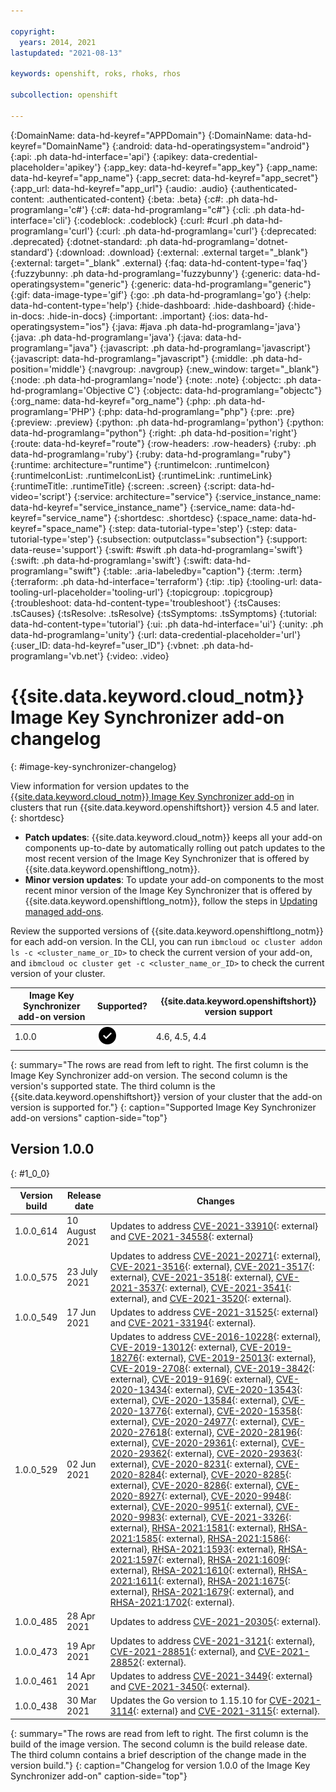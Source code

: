 ```yaml
---

copyright:
  years: 2014, 2021
lastupdated: "2021-08-13"

keywords: openshift, roks, rhoks, rhos

subcollection: openshift

---
```



{:DomainName: data-hd-keyref="APPDomain"}
{:DomainName: data-hd-keyref="DomainName"}
{:android: data-hd-operatingsystem="android"}
{:api: .ph data-hd-interface='api'}
{:apikey: data-credential-placeholder='apikey'}
{:app_key: data-hd-keyref="app_key"}
{:app_name: data-hd-keyref="app_name"}
{:app_secret: data-hd-keyref="app_secret"}
{:app_url: data-hd-keyref="app_url"}
{:audio: .audio}
{:authenticated-content: .authenticated-content}
{:beta: .beta}
{:c#: .ph data-hd-programlang='c#'}
{:c#: data-hd-programlang="c#"}
{:cli: .ph data-hd-interface='cli'}
{:codeblock: .codeblock}
{:curl: #curl .ph data-hd-programlang='curl'}
{:curl: .ph data-hd-programlang='curl'}
{:deprecated: .deprecated}
{:dotnet-standard: .ph data-hd-programlang='dotnet-standard'}
{:download: .download}
{:external: .external target="_blank"}
{:external: target="_blank" .external}
{:faq: data-hd-content-type='faq'}
{:fuzzybunny: .ph data-hd-programlang='fuzzybunny'}
{:generic: data-hd-operatingsystem="generic"}
{:generic: data-hd-programlang="generic"}
{:gif: data-image-type='gif'}
{:go: .ph data-hd-programlang='go'}
{:help: data-hd-content-type='help'}
{:hide-dashboard: .hide-dashboard}
{:hide-in-docs: .hide-in-docs}
{:important: .important}
{:ios: data-hd-operatingsystem="ios"}
{:java: #java .ph data-hd-programlang='java'}
{:java: .ph data-hd-programlang='java'}
{:java: data-hd-programlang="java"}
{:javascript: .ph data-hd-programlang='javascript'}
{:javascript: data-hd-programlang="javascript"}
{:middle: .ph data-hd-position='middle'}
{:navgroup: .navgroup}
{:new_window: target="_blank"}
{:node: .ph data-hd-programlang='node'}
{:note: .note}
{:objectc: .ph data-hd-programlang='Objective C'}
{:objectc: data-hd-programlang="objectc"}
{:org_name: data-hd-keyref="org_name"}
{:php: .ph data-hd-programlang='PHP'}
{:php: data-hd-programlang="php"}
{:pre: .pre}
{:preview: .preview}
{:python: .ph data-hd-programlang='python'}
{:python: data-hd-programlang="python"}
{:right: .ph data-hd-position='right'}
{:route: data-hd-keyref="route"}
{:row-headers: .row-headers}
{:ruby: .ph data-hd-programlang='ruby'}
{:ruby: data-hd-programlang="ruby"}
{:runtime: architecture="runtime"}
{:runtimeIcon: .runtimeIcon}
{:runtimeIconList: .runtimeIconList}
{:runtimeLink: .runtimeLink}
{:runtimeTitle: .runtimeTitle}
{:screen: .screen}
{:script: data-hd-video='script'}
{:service: architecture="service"}
{:service_instance_name: data-hd-keyref="service_instance_name"}
{:service_name: data-hd-keyref="service_name"}
{:shortdesc: .shortdesc}
{:space_name: data-hd-keyref="space_name"}
{:step: data-tutorial-type='step'}
{:step: data-tutorial-type='step'} 
{:subsection: outputclass="subsection"}
{:support: data-reuse='support'}
{:swift: #swift .ph data-hd-programlang='swift'}
{:swift: .ph data-hd-programlang='swift'}
{:swift: data-hd-programlang="swift"}
{:table: .aria-labeledby="caption"}
{:term: .term}
{:terraform: .ph data-hd-interface='terraform'}
{:tip: .tip}
{:tooling-url: data-tooling-url-placeholder='tooling-url'}
{:topicgroup: .topicgroup}
{:troubleshoot: data-hd-content-type='troubleshoot'}
{:tsCauses: .tsCauses}
{:tsResolve: .tsResolve}
{:tsSymptoms: .tsSymptoms}
{:tutorial: data-hd-content-type='tutorial'}
{:ui: .ph data-hd-interface='ui'}
{:unity: .ph data-hd-programlang='unity'}
{:url: data-credential-placeholder='url'}
{:user_ID: data-hd-keyref="user_ID"}
{:vbnet: .ph data-hd-programlang='vb.net'}
{:video: .video}

 



# {{site.data.keyword.cloud_notm}} Image Key Synchronizer add-on changelog
{: #image-key-synchronizer-changelog}

View information for version updates to the [{{site.data.keyword.cloud_notm}} Image Key Synchronizer add-on](/docs/openshift?topic=openshift-images#encrypted-images) in clusters that run {{site.data.keyword.openshiftshort}} version 4.5 and later.
{: shortdesc}

* **Patch updates**: {{site.data.keyword.cloud_notm}} keeps all your add-on components up-to-date by automatically rolling out patch updates to the most recent version of the Image Key Synchronizer that is offered by {{site.data.keyword.openshiftlong_notm}}.
* **Minor version updates**: To update your add-on components to the most recent minor version of the Image Key Synchronizer that is offered by {{site.data.keyword.openshiftlong_notm}}, follow the steps in [Updating managed add-ons](/docs/openshift?topic=openshift-managed-addons#updating-managed-add-ons).

Review the supported versions of {{site.data.keyword.openshiftlong_notm}} for each add-on version. In the CLI, you can run `ibmcloud oc cluster addon ls -c <cluster_name_or_ID>` to check the current version of your add-on, and `ibmcloud oc cluster get -c <cluster_name_or_ID>` to check the current version of your cluster.

| Image Key Synchronizer add-on version | Supported? | {{site.data.keyword.openshiftshort}} version support |
| -------------------------- | -----------|----------------------------------------------------- |
| 1.0.0 | <img src="images/icon-checkmark-confirm.svg" width="32" alt="Supported" style="width:32px;" /> | 4.6, 4.5, 4.4 |
{: summary="The rows are read from left to right. The first column is the Image Key Synchronizer add-on version. The second column is the version's supported state. The third column is the {{site.data.keyword.openshiftshort}} version of your cluster that the add-on version is supported for."}
{: caption="Supported Image Key Synchronizer add-on versions" caption-side="top"}

## Version 1.0.0
{: #1_0_0}

|Version build|Release date|Changes|
|-------------|------------|-------|
| 1.0.0_614 | 10 August 2021 | Updates to address [CVE-2021-33910](https://cve.mitre.org/cgi-bin/cvename.cgi?name=2021-33910){: external} and [CVE-2021-34558](https://cve.mitre.org/cgi-bin/cvename.cgi?name=2021-34558){: external} |
| 1.0.0_575 | 23 July 2021 | Updates to address [CVE-2021-20271](https://cve.mitre.org/cgi-bin/cvename.cgi?name=2021-20271){: external}, [CVE-2021-3516](https://cve.mitre.org/cgi-bin/cvename.cgi?name=2021-3516){: external}, [CVE-2021-3517](https://cve.mitre.org/cgi-bin/cvename.cgi?name=2021-3517){: external}, [CVE-2021-3518](https://cve.mitre.org/cgi-bin/cvename.cgi?name=2021-3518){: external}, [CVE-2021-3537](https://cve.mitre.org/cgi-bin/cvename.cgi?name=2021-3537){: external}, [CVE-2021-3541](https://cve.mitre.org/cgi-bin/cvename.cgi?name=2021-3541){: external}, and [CVE-2021-3520](https://cve.mitre.org/cgi-bin/cvename.cgi?name=2021-3520){: external}. |
| 1.0.0_549 | 17 Jun 2021 | Updates to address [CVE-2021-31525](https://cve.mitre.org/cgi-bin/cvename.cgi?name=2021-31525){: external} and [CVE-2021-33194](https://cve.mitre.org/cgi-bin/cvename.cgi?name=2021-33194){: external}.|
| 1.0.0_529 | 02 Jun 2021 | Updates to address [CVE-2016-10228](https://cve.mitre.org/cgi-bin/cvename.cgi?name=CVE-2016-10228){: external}, [CVE-2019-13012](https://cve.mitre.org/cgi-bin/cvename.cgi?name=CVE-2019-13012){: external}, [CVE-2019-18276](https://cve.mitre.org/cgi-bin/cvename.cgi?name=CVE-2019-18276){: external}, [CVE-2019-25013](https://cve.mitre.org/cgi-bin/cvename.cgi?name=CVE-2019-25013){: external}, [CVE-2019-2708](https://cve.mitre.org/cgi-bin/cvename.cgi?name=CVE-2019-2708){: external}, [CVE-2019-3842](https://cve.mitre.org/cgi-bin/cvename.cgi?name=CVE-2019-3842){: external}, [CVE-2019-9169](https://cve.mitre.org/cgi-bin/cvename.cgi?name=CVE-2019-9169){: external}, [CVE-2020-13434](https://cve.mitre.org/cgi-bin/cvename.cgi?name=CVE-2020-13434){: external}, [CVE-2020-13543](https://cve.mitre.org/cgi-bin/cvename.cgi?name=CVE-2020-13543){: external}, [CVE-2020-13584](https://cve.mitre.org/cgi-bin/cvename.cgi?name=CVE-2020-13584){: external}, [CVE-2020-13776](https://cve.mitre.org/cgi-bin/cvename.cgi?name=CVE-2020-13776){: external}, [CVE-2020-15358](https://cve.mitre.org/cgi-bin/cvename.cgi?name=CVE-2020-15358){: external}, [CVE-2020-24977](https://cve.mitre.org/cgi-bin/cvename.cgi?name=CVE-2020-24977){: external}, [CVE-2020-27618](https://cve.mitre.org/cgi-bin/cvename.cgi?name=CVE-2020-27618){: external}, [CVE-2020-28196](https://cve.mitre.org/cgi-bin/cvename.cgi?name=CVE-2020-28196){: external}, [CVE-2020-29361](https://cve.mitre.org/cgi-bin/cvename.cgi?name=CVE-2020-29361){: external}, [CVE-2020-29362](https://cve.mitre.org/cgi-bin/cvename.cgi?name=CVE-2020-29362){: external}, [CVE-2020-29363](https://cve.mitre.org/cgi-bin/cvename.cgi?name=CVE-2020-29363){: external}, [CVE-2020-8231](https://cve.mitre.org/cgi-bin/cvename.cgi?name=CVE-2020-8231){: external}, [CVE-2020-8284](https://cve.mitre.org/cgi-bin/cvename.cgi?name=CVE-2020-8284){: external}, [CVE-2020-8285](https://cve.mitre.org/cgi-bin/cvename.cgi?name=CVE-2020-8285){: external}, [CVE-2020-8286](https://cve.mitre.org/cgi-bin/cvename.cgi?name=CVE-2020-8286){: external}, [CVE-2020-8927](https://cve.mitre.org/cgi-bin/cvename.cgi?name=CVE-2020-8927){: external}, [CVE-2020-9948](https://cve.mitre.org/cgi-bin/cvename.cgi?name=CVE-2020-9948){: external}, [CVE-2020-9951](https://cve.mitre.org/cgi-bin/cvename.cgi?name=CVE-2020-9951){: external}, [CVE-2020-9983](https://cve.mitre.org/cgi-bin/cvename.cgi?name=CVE-2020-9983){: external}, [CVE-2021-3326](https://cve.mitre.org/cgi-bin/cvename.cgi?name=CVE-2021-3326){: external}, [RHSA-2021:1581](https://access.redhat.com/errata/RHSA-2021:1581){: external}, [RHSA-2021:1585](https://access.redhat.com/errata/RHSA-2021:1585){: external}, [RHSA-2021:1586](https://access.redhat.com/errata/RHSA-2021:1586){: external}, [RHSA-2021:1593](https://access.redhat.com/errata/RHSA-2021:1593){: external}, [RHSA-2021:1597](https://access.redhat.com/errata/RHSA-2021:1597){: external}, [RHSA-2021:1609](https://access.redhat.com/errata/RHSA-2021:1609){: external}, [RHSA-2021:1610](https://access.redhat.com/errata/RHSA-2021:1610){: external}, [RHSA-2021:1611](https://access.redhat.com/errata/RHSA-2021:1611){: external}, [RHSA-2021:1675](https://access.redhat.com/errata/RHSA-2021:1675){: external}, [RHSA-2021:1679](https://access.redhat.com/errata/RHSA-2021:1679){: external}, and [RHSA-2021:1702](https://access.redhat.com/errata/RHSA-2021:1702){: external}.|
| 1.0.0_485 | 28 Apr 2021 | Updates to address [CVE-2021-20305](https://cve.mitre.org/cgi-bin/cvename.cgi?name=CVE-2021-20305){: external}.|
| 1.0.0_473 | 19 Apr 2021 | Updates to address [CVE-2021-3121](https://cve.mitre.org/cgi-bin/cvename.cgi?name=2021-3121){: external}, [CVE-2021-28851](https://cve.mitre.org/cgi-bin/cvename.cgi?name=2021-28851){: external}, and [CVE-2021-28852](https://cve.mitre.org/cgi-bin/cvename.cgi?name=2021-28852){: external}.|
| 1.0.0_461 | 14 Apr 2021 | Updates to address [CVE-2021-3449](https://cve.mitre.org/cgi-bin/cvename.cgi?name=2021-3449){: external} and [CVE-2021-3450](https://cve.mitre.org/cgi-bin/cvename.cgi?name=2021-3450){: external}.|
|1.0.0_438|30 Mar 2021|Updates the Go version to 1.15.10 for [CVE-2021-3114](https://cve.mitre.org/cgi-bin/cvename.cgi?name=CVE-2021-3114){: external} and [CVE-2021-3115](https://cve.mitre.org/cgi-bin/cvename.cgi?name=CVE-2021-3115){: external}.|
{: summary="The rows are read from left to right. The first column is the build of the image version. The second column is the build release date. The third column contains a brief description of the change made in the version build."}
{: caption="Changelog for version 1.0.0 of the Image Key Synchronizer add-on" caption-side="top"}
